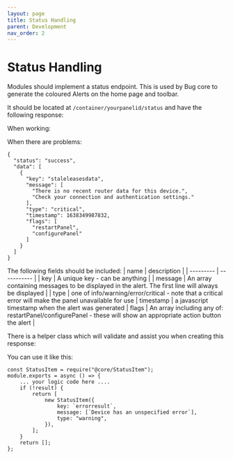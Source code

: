 ```yaml
---
layout: page
title: Status Handling
parent: Development
nav_order: 2
---
```


# Status Handling

Modules should implement a status endpoint. This is used by Bug core to generate the coloured Alerts on the home page and toolbar.

It should be located at
`/container/yourpanelid/status`
and have the following response:

When working:

When there are problems:

```
{
  "status": "success",
  "data": [
    {
      "key": "staleleasesdata",
      "message": [
        "There is no recent router data for this device.",
        "Check your connection and authentication settings."
      ],
      "type": "critical",
      "timestamp": 1638349987832,
      "flags": [
        "restartPanel",
        "configurePanel"
      ]
    }
  ]
}
```

The following fields should be included:
| name | description |
| --------- | ----------- |
| key | A unique key - can be anything |
| message | An array containing messages to be displayed in the alert. The first line will always be displayed |
| type | one of info/warning/error/critical - note that a critical error will make the panel unavailable for use
| timestamp | a javascript timestamp when the alert was generated
| flags | An array including any of: restartPanel/configurePanel - these will show an appropriate action button the alert |

There is a helper class which will validate and assist you when creating this response:

You can use it like this:

```
const StatusItem = require("@core/StatusItem");
module.exports = async () => {
    ... your logic code here ....
    if (!result) {
        return [
            new StatusItem({
                key: `errorresult`,
                message: [`Device has an unspecified error`],
                type: "warning",
            }),
        ];
    }
    return [];
};
```
